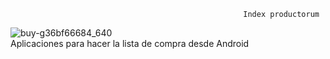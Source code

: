                                                         Index productorum

![buy-g36bf66684_640](https://user-images.githubusercontent.com/33204630/173901398-37822657-9c36-469a-b78c-222a40cbd118.png) <br />
Aplicaciones para hacer la lista de compra desde Android 

